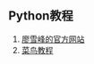 ## Python教程
1. [廖雪峰的官方网站](https://www.liaoxuefeng.com/wiki/1016959663602400)
2. [菜鸟教程](https://www.runoob.com/python3/python3-tutorial.html)
